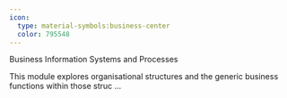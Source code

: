 ```yaml
---
icon:
  type: material-symbols:business-center
  color: 795548
---
```


Business Information Systems and Processes

This module explores organisational structures and the generic business functions within those struc ... 
